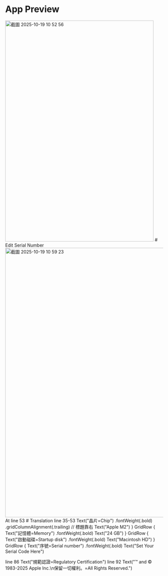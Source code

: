 # App Preview
<img width="473" height="703" alt="截圖 2025-10-19 10 52 56" src="https://github.com/user-attachments/assets/92ebcdba-8d92-4a1e-9907-eb29a361a969" />
# Edit Serial Number
<img width="1399" height="857" alt="截圖 2025-10-19 10 59 23" src="https://github.com/user-attachments/assets/7b675711-4cab-46ba-912e-686ba6ffd5d4" />
At line 53
# Translation
line 35-53
                    Text("晶片=Chip")
                        .fontWeight(.bold)
                        .gridColumnAlignment(.trailing) // 標題靠右
                    Text("Apple M2")
                }
                GridRow {
                    Text("記憶體=Memory")
                        .fontWeight(.bold)
                    Text("24 GB")
                }
                GridRow {
                    Text("啟動磁碟=Startup disk")
                        .fontWeight(.bold)
                    Text("Macintosh HD")
                }
                GridRow {
                    Text("序號=Serial number")
                        .fontWeight(.bold)
                    Text("Set Your Serial Code Here")

line 86
                    Text("規範認證=Regulatory Certification")
line 92
                                    Text("™ and © 1983-2025 Apple Inc.\n保留一切權利。=All Rights Reserved.")
